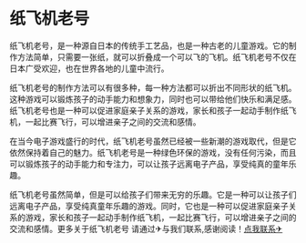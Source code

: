 # 纸飞机老号

纸飞机老号，是一种源自日本的传统手工艺品，也是一种古老的儿童游戏。它的制作方法简单，只需要一张纸，就可以折叠成一个可以飞的飞机。纸飞机老号不仅在日本广受欢迎，也在世界各地的儿童中流行。

纸飞机老号的制作方法可以有很多种，每一种方法都可以折出不同形状的纸飞机。这种游戏可以锻炼孩子的动手能力和想象力，同时也可以带给他们快乐和满足感。纸飞机老号也是一种可以促进家庭亲子关系的游戏，家长和孩子一起动手制作纸飞机，一起比赛飞行，可以增进亲子之间的交流和感情。

在当今电子游戏盛行的时代，纸飞机老号虽然已经被一些新潮的游戏取代，但是它依然保持着自己的魅力。纸飞机老号是一种绿色环保的游戏，没有任何污染，而且可以锻炼孩子的动手能力和专注力，可以让孩子远离电子产品，享受纯真的童年乐趣。

纸飞机老号虽然简单，但是可以给孩子们带来无穷的乐趣。它是一种可以让孩子们远离电子产品，享受纯真童年乐趣的游戏。同时，它也是一种可以促进家庭亲子关系的游戏，家长和孩子一起动手制作纸飞机，一起比赛飞行，可以增进亲子之间的交流和感情。更多关于纸飞机老号 请通过✈与我们联系,感谢阅读！[点我联系✈](https://box.k02.cc)